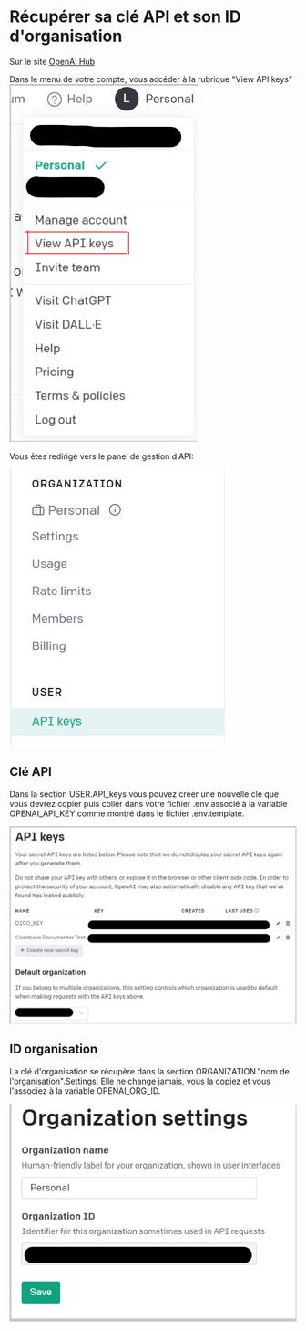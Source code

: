 # Récupérer sa clé API et son ID d'organisation

Sur le site [OpenAI Hub](https://platform.openai.com/overview)

Dans le menu de votre compte, vous accéder à la rubrique "View API keys"
![Texte alternatif](images/view_api_keys.png)

Vous êtes redirigé vers le panel de gestion d'API:

![Texte alternatif](images/view_api_key_panel.png)

## Clé API
Dans la section USER.API_keys vous pouvez créer une nouvelle clé que vous devrez copier puis coller dans votre fichier .env associé à la variable OPENAI_API_KEY comme montré dans le fichier .env.template.

![Texte alternatif](images/api_key_management_page.png)

## ID organisation
La clé d'organisation se récupère dans la section ORGANIZATION."nom de l'organisation".Settings.
Elle ne change jamais, vous la copiez et vous l'associez à la variable OPENAI_ORG_ID.

![Texte alternatif](images/organization_settings_page.png)
